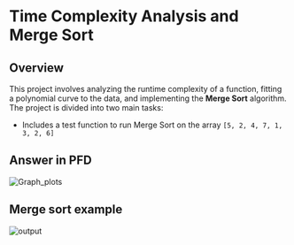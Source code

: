 # Time Complexity Analysis and Merge Sort

## Overview

This project involves analyzing the runtime complexity of a function, fitting a polynomial curve to the data, and implementing the **Merge Sort** algorithm. The project is divided into two main tasks:

- Includes a test function to run Merge Sort on the array `[5, 2, 4, 7, 1, 3, 2, 6]`

## Answer in PFD

![Graph_plots](https://github.com/user-attachments/assets/f87485c0-1b33-4fc7-82b6-544531d564ae)

## Merge sort example

![output](https://github.com/user-attachments/assets/6259412d-aadd-467a-9353-3bc381421c55)
